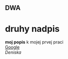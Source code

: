 ## DWA
# druhy nadpis
**moj popis** k mojej prvej praci  
[Google](http://www.google.sk)  
*Deniska*